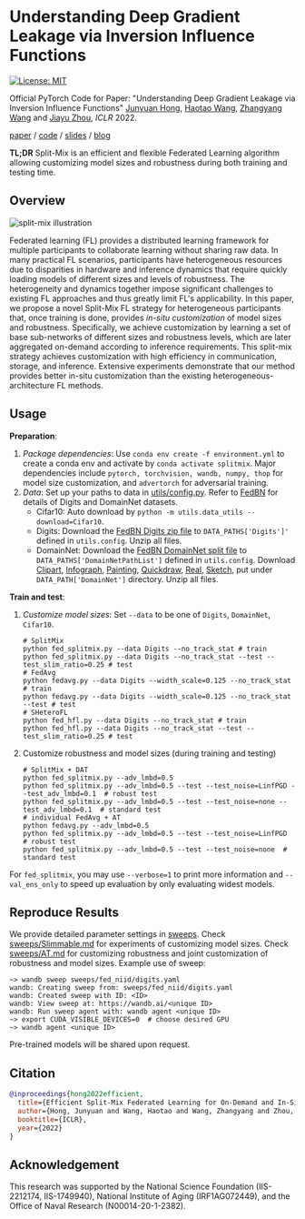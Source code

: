 Understanding Deep Gradient Leakage via Inversion
Influence Functions
====================================================

[![License: MIT](https://img.shields.io/badge/License-MIT-green.svg)](https://opensource.org/licenses/MIT)

Official PyTorch Code for Paper: "Understanding Deep Gradient Leakage via Inversion
Influence Functions" [Junyuan Hong](https://jyhong.gitlab.io/), [Haotao Wang](https://htwang14.github.io/),
[Zhangyang Wang](https://vita-group.github.io/) and [Jiayu Zhou](https://jiayuzhou.github.io/),
*ICLR* 2022. 

[paper](https://openreview.net/pdf?id=_QLmakITKg) / [code](https://github.com/illidanlab/SplitMix) / [slides](https://jyhong.gitlab.io/publication/split_mix/slides.pdf) / [blog](https://jyhong.gitlab.io/publication/split_mix/)


**TL;DR** Split-Mix is an efficient and flexible Federated Learning algorithm allowing customizing model
sizes and robustness during both training and testing time.

## Overview

![split-mix illustration](illustration_foal.png)

Federated learning (FL) provides a distributed learning framework for multiple participants to 
collaborate learning without sharing raw data. In many practical FL scenarios, participants have 
heterogeneous resources due to disparities in hardware and inference dynamics that require quickly 
loading models of different sizes and levels of robustness. The heterogeneity and dynamics 
together impose significant challenges to existing FL approaches and thus greatly limit FL's 
applicability. In this paper, we propose a novel Split-Mix FL strategy for heterogeneous 
participants that, once training is done, provides *in-situ customization* of model sizes and 
robustness. Specifically, we achieve customization by learning a set of base sub-networks of 
different sizes and robustness levels, which are later aggregated on-demand according to inference 
requirements. This split-mix strategy achieves customization with high efficiency in communication, 
storage, and inference. Extensive experiments demonstrate that our method provides better in-situ 
customization than the existing heterogeneous-architecture FL methods.

## Usage

**Preparation**:
1. *Package dependencies*: Use `conda env create -f environment.yml` to create a conda env and
activate by `conda activate splitmix`. Major dependencies include
`pytorch, torchvision, wandb, numpy, thop` for model size customization, and `advertorch`
for adversarial training.
2. *Data*: Set up your paths to data in [utils/config.py](utils/config.py). Refer to 
[FedBN](https://github.com/med-air/FedBN#dataset--pretrained-modeel) for details of Digits and 
DomainNet datasets.
   * Cifar10: Auto download by `python -m utils.data_utils --download=Cifar10`.
   * Digits: Download the [FedBN Digits zip file](https://drive.google.com/file/d/1moBE_ASD5vIOaU8ZHm_Nsj0KAfX5T0Sf/view?usp=sharing) to `DATA_PATHS['Digits']'` 
   defined in `utils.config`.  Unzip all files.
   * DomainNet: Download the [FedBN DomainNet split file](https://drive.google.com/file/d/1_dx2-YDdvnNlQ13DTgDnLoGvMZvMyccR/view?usp=sharing) to `DATA_PATHS['DomainNetPathList']` 
   defined in `utils.config`. Download [Clipart](http://csr.bu.edu/ftp/visda/2019/multi-source/groundtruth/clipart.zip),
   [Infograph](http://csr.bu.edu/ftp/visda/2019/multi-source/infograph.zip),
   [Painting](http://csr.bu.edu/ftp/visda/2019/multi-source/groundtruth/painting.zip), 
   [Quickdraw](http://csr.bu.edu/ftp/visda/2019/multi-source/quickdraw.zip), 
   [Real](http://csr.bu.edu/ftp/visda/2019/multi-source/real.zip), 
   [Sketch](http://csr.bu.edu/ftp/visda/2019/multi-source/sketch.zip), put under 
   `DATA_PATH['DomainNet']` directory. Unzip all files.

**Train and test**:
1. *Customize model sizes*: Set `--data` to be one of `Digits`, `DomainNet`, `Cifar10`.
    ```shell
    # SplitMix
    python fed_splitmix.py --data Digits --no_track_stat # train
    python fed_splitmix.py --data Digits --no_track_stat --test --test_slim_ratio=0.25 # test
    # FedAvg
    python fedavg.py --data Digits --width_scale=0.125 --no_track_stat # train
    python fedavg.py --data Digits --width_scale=0.125 --no_track_stat --test # test
    # SHeteroFL
    python fed_hfl.py --data Digits --no_track_stat # train
    python fed_hfl.py --data Digits --no_track_stat --test --test_slim_ratio=0.25 # test
    ```
2. Customize robustness and model sizes (during training and testing)
   ```shell
   # SplitMix + DAT
   python fed_splitmix.py --adv_lmbd=0.5
   python fed_splitmix.py --adv_lmbd=0.5 --test --test_noise=LinfPGD --test_adv_lmbd=0.1  # robust test
   python fed_splitmix.py --adv_lmbd=0.5 --test --test_noise=none --test_adv_lmbd=0.1  # standard test
   # individual FedAvg + AT
   python fedavg.py --adv_lmbd=0.5
   python fed_splitmix.py --adv_lmbd=0.5 --test --test_noise=LinfPGD  # robust test
   python fed_splitmix.py --adv_lmbd=0.5 --test --test_noise=none  # standard test
   ```

For `fed_splitmix`, you may use `--verbose=1` to print more information and `--val_ens_only` to
speed up evaluation by only evaluating widest models.

## Reproduce Results

We provide detailed parameter settings in [sweeps](sweeps). Check [sweeps/Slimmable.md](sweeps/Slimmable.md)
for experiments of customizing model sizes. Check [sweeps/AT.md](sweeps/AT.md) for customizing
robustness and joint customization of robustness and model sizes. Example use of sweep:
```
~> wandb sweep sweeps/fed_niid/digits.yaml
wandb: Creating sweep from: sweeps/fed_niid/digits.yaml
wandb: Created sweep with ID: <ID>
wandb: View sweep at: https://wandb.ai/<unique ID>
wandb: Run sweep agent with: wandb agent <unique ID>
~> export CUDA_VISIBLE_DEVICES=0  # choose desired GPU
~> wandb agent <unique ID>
```

Pre-trained models will be shared upon request.

## Citation

```bibtex
@inproceedings{hong2022efficient,
  title={Efficient Split-Mix Federated Learning for On-Demand and In-Situ Customization},
  author={Hong, Junyuan and Wang, Haotao and Wang, Zhangyang and Zhou, Jiayu},
  booktitle={ICLR},
  year={2022}
}
```

## Acknowledgement

This research was supported by the National Science Foundation (IIS-2212174, IIS-1749940), National Institute of Aging (IRF1AG072449), and the Office of Naval Research (N00014-20-1-2382).
